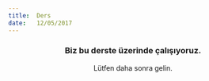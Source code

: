 ```yaml
---
title:  Ders
date:   12/05/2017
---
```


### <center>Biz bu derste üzerinde çalışıyoruz.</center>
<center>Lütfen daha sonra gelin.</center>